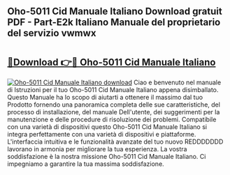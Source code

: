 ## Oho-5011 Cid Manuale Italiano Download gratuit PDF - Part-E2k Italiano Manuale del proprietario del servizio vwmwx

# <h2><a href="http://dfbmlu.blite.top/?on=Oho-5011+Cid+Manuale+Italiano">🔗Download 👉🔴 Oho-5011 Cid Manuale Italiano</a></h2>

[![Oho-5011 Cid Manuale Italiano download](https://i.imgur.com/lujVjoI.png)](http://dfbmlu.blite.top/?on=Oho-5011+Cid+Manuale+Italiano)
Ciao e benvenuto nel manuale di Istruzioni per il tuo Oho-5011 Cid Manuale Italiano appena disimballato. Questo Manuale ha lo scopo di aiutarti a ottenere il massimo dal tuo Prodotto fornendo una panoramica completa delle sue caratteristiche, del processo di installazione, del manuale Dell'utente, dei suggerimenti per la manutenzione e delle procedure di risoluzione dei problemi. Compatibile con una varietà di dispositivi questo Oho-5011 Cid Manuale Italiano si integra perfettamente con una varietà di dispositivi e piattaforme. L'interfaccia intuitiva e le funzionalità avanzate del tuo nuovo REDDDDDDD lavorano in armonia per migliorare la tua esperienza. La vostra soddisfazione è la nostra missione Oho-5011 Cid Manuale Italiano. Ci impegniamo a garantire la tua massima soddisfazione.
